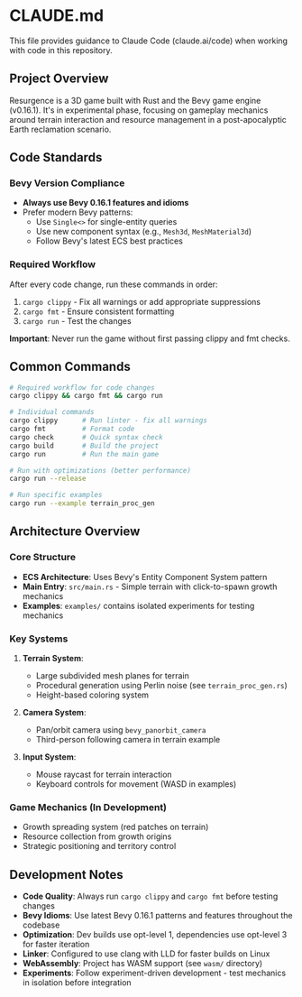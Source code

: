 # CLAUDE.md

This file provides guidance to Claude Code (claude.ai/code) when working with code in this repository.

## Project Overview

Resurgence is a 3D game built with Rust and the Bevy game engine (v0.16.1). It's in experimental phase, focusing on gameplay mechanics around terrain interaction and resource management in a post-apocalyptic Earth reclamation scenario.

## Code Standards

### Bevy Version Compliance
- **Always use Bevy 0.16.1 features and idioms**
- Prefer modern Bevy patterns:
  - Use `Single<>` for single-entity queries
  - Use new component syntax (e.g., `Mesh3d`, `MeshMaterial3d`)
  - Follow Bevy's latest ECS best practices

### Required Workflow
After every code change, run these commands in order:
1. `cargo clippy` - Fix all warnings or add appropriate suppressions
2. `cargo fmt` - Ensure consistent formatting
3. `cargo run` - Test the changes

**Important**: Never run the game without first passing clippy and fmt checks.

## Common Commands

```bash
# Required workflow for code changes
cargo clippy && cargo fmt && cargo run

# Individual commands
cargo clippy      # Run linter - fix all warnings
cargo fmt         # Format code
cargo check       # Quick syntax check
cargo build       # Build the project
cargo run         # Run the main game

# Run with optimizations (better performance)
cargo run --release

# Run specific examples
cargo run --example terrain_proc_gen
```

## Architecture Overview

### Core Structure
- **ECS Architecture**: Uses Bevy's Entity Component System pattern
- **Main Entry**: `src/main.rs` - Simple terrain with click-to-spawn growth mechanics
- **Examples**: `examples/` contains isolated experiments for testing mechanics

### Key Systems
1. **Terrain System**: 
   - Large subdivided mesh planes for terrain
   - Procedural generation using Perlin noise (see `terrain_proc_gen.rs`)
   - Height-based coloring system

2. **Camera System**:
   - Pan/orbit camera using `bevy_panorbit_camera`
   - Third-person following camera in terrain example

3. **Input System**:
   - Mouse raycast for terrain interaction
   - Keyboard controls for movement (WASD in examples)

### Game Mechanics (In Development)
- Growth spreading system (red patches on terrain)
- Resource collection from growth origins
- Strategic positioning and territory control

## Development Notes

- **Code Quality**: Always run `cargo clippy` and `cargo fmt` before testing changes
- **Bevy Idioms**: Use latest Bevy 0.16.1 patterns and features throughout the codebase
- **Optimization**: Dev builds use opt-level 1, dependencies use opt-level 3 for faster iteration
- **Linker**: Configured to use clang with LLD for faster builds on Linux
- **WebAssembly**: Project has WASM support (see `wasm/` directory)
- **Experiments**: Follow experiment-driven development - test mechanics in isolation before integration